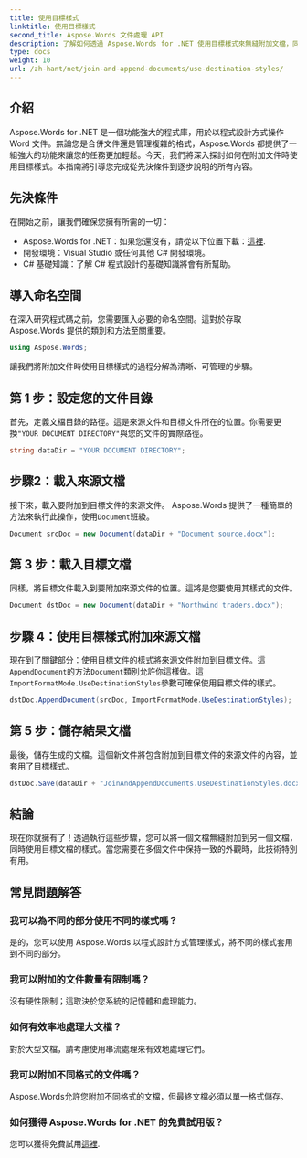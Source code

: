 ```yaml
---
title: 使用目標樣式
linktitle: 使用目標樣式
second_title: Aspose.Words 文件處理 API
description: 了解如何透過 Aspose.Words for .NET 使用目標樣式來無縫附加文檔，同時保持格式一致。
type: docs
weight: 10
url: /zh-hant/net/join-and-append-documents/use-destination-styles/
---
```

## 介紹

Aspose.Words for .NET 是一個功能強大的程式庫，用於以程式設計方式操作 Word 文件。無論您是合併文件還是管理複雜的格式，Aspose.Words 都提供了一組強大的功能來讓您的任務更加輕鬆。今天，我們將深入探討如何在附加文件時使用目標樣式。本指南將引導您完成從先決條件到逐步說明的所有內容。

## 先決條件

在開始之前，讓我們確保您擁有所需的一切：

-  Aspose.Words for .NET：如果您還沒有，請從以下位置下載：[這裡](https://releases.aspose.com/words/net/).
- 開發環境：Visual Studio 或任何其他 C# 開發環境。
- C# 基礎知識：了解 C# 程式設計的基礎知識將會有所幫助。

## 導入命名空間

在深入研究程式碼之前，您需要匯入必要的命名空間。這對於存取 Aspose.Words 提供的類別和方法至關重要。

```csharp
using Aspose.Words;
```

讓我們將附加文件時使用目標樣式的過程分解為清晰、可管理的步驟。

## 第 1 步：設定您的文件目錄

首先，定義文檔目錄的路徑。這是來源文件和目標文件所在的位置。你需要更換`"YOUR DOCUMENT DIRECTORY"`與您的文件的實際路徑。

```csharp
string dataDir = "YOUR DOCUMENT DIRECTORY";
```

## 步驟2：載入來源文檔

接下來，載入要附加到目標文件的來源文件。 Aspose.Words 提供了一種簡單的方法來執行此操作，使用`Document`班級。

```csharp
Document srcDoc = new Document(dataDir + "Document source.docx");
```

## 第 3 步：載入目標文檔

同樣，將目標文件載入到要附加來源文件的位置。這將是您要使用其樣式的文件。

```csharp
Document dstDoc = new Document(dataDir + "Northwind traders.docx");
```

## 步驟 4：使用目標樣式附加來源文檔

現在到了關鍵部分：使用目標文件的樣式將來源文件附加到目標文件。這`AppendDocument`的方法`Document`類別允許你這樣做。這`ImportFormatMode.UseDestinationStyles`參數可確保使用目標文件的樣式。

```csharp
dstDoc.AppendDocument(srcDoc, ImportFormatMode.UseDestinationStyles);
```

## 第 5 步：儲存結果文檔

最後，儲存生成的文檔。這個新文件將包含附加到目標文件的來源文件的內容，並套用了目標樣式。

```csharp
dstDoc.Save(dataDir + "JoinAndAppendDocuments.UseDestinationStyles.docx");
```

## 結論

現在你就擁有了！透過執行這些步驟，您可以將一個文檔無縫附加到另一個文檔，同時使用目標文檔的樣式。當您需要在多個文件中保持一致的外觀時，此技術特別有用。

## 常見問題解答

### 我可以為不同的部分使用不同的樣式嗎？
是的，您可以使用 Aspose.Words 以程式設計方式管理樣式，將不同的樣式套用到不同的部分。

### 我可以附加的文件數量有限制嗎？
沒有硬性限制；這取決於您系統的記憶體和處理能力。

### 如何有效率地處理大文檔？
對於大型文檔，請考慮使用串流處理來有效地處理它們。

### 我可以附加不同格式的文件嗎？
Aspose.Words允許您附加不同格式的文檔，但最終文檔必須以單一格式儲存。

### 如何獲得 Aspose.Words for .NET 的免費試用版？
您可以獲得免費試用[這裡](https://releases.aspose.com/).